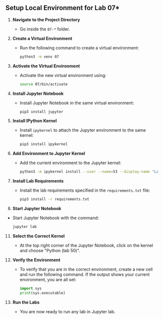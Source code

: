 ## Setup Local Environment for Lab 07*

1. **Navigate to the Project Directory**
   - Go inside the `07-*` folder.

2. **Create a Virtual Environment**
   - Run the following command to create a virtual environment:
     ```sh
     python3 -m venv 07
     ```

3. **Activate the Virtual Environment**
   - Activate the new virtual environment using:
     ```sh
     source 07/bin/activate
     ```

4. **Install Jupyter Notebook**
   - Install Jupyter Notebook in the same virtual environment:
     ```sh
     pip3 install jupyter
     ```

5. **Install IPython Kernel**
   - Install `ipykernel` to attach the Jupyter environment to the same kernel:
     ```sh
     pip3 install ipykernel 
     ```

6. **Add Environment to Jupyter Kernel**
   - Add the current environment to the Jupyter kernel:
     ```sh
     python3 -m ipykernel install --user --name=53 --display-name "Lab 07"
     ```

7. **Install Lab Requirements**
   - Install the lab requirements specified in the `requirements.txt` file:
     ```sh
     pip3 install -r requirements.txt
     ```

10. **Start Jupyter Notebook**
   - Start Jupyter Notebook with the command:
     ```sh
     jupyter lab
     ```

11. **Select the Correct Kernel**
    - At the top right corner of the Jupyter Notebook, click on the kernel and choose "Python (lab 50)".

12. **Verify the Environment**
    - To verify that you are in the correct environment, create a new cell and run the following command. If the output shows your current environment, you are all set:
      ```python
      import sys
      print(sys.executable)
      ```

13. **Run the Labs**
    - You are now ready to run any lab in Jupyter lab.
